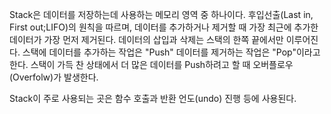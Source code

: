 Stack은 데이터를 저장하는데 사용하는 메모리 영역 중 하나이다.
후입선출(Last in, First out;LIFO)의 원칙을 따르며, 데이터를 추가하거나 제거할 때 가장 최근에 추가한 데이터가 가장 먼저 제거된다.
데이터의 삽입과 삭제는 스택의 한쪽 끝에서만 이루어진다.
스택에 데이터를 추가하는 작업은 "Push"
데이터를 제거하는 작업은 "Pop"이라고 한다.
스택이 가득 찬 상태에서 더 많은 데이터를 Push하려고 할 때 오버플로우(Overfolw)가 발생한다.

Stack이 주로 사용되는 곳은
함수 호출과 반환
언도(undo) 진행
등에 사용된다.
